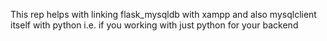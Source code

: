 
This rep helps with linking flask_mysqldb with xampp and also mysqlclient itself with python
i.e. if you working with just python for your backend 
